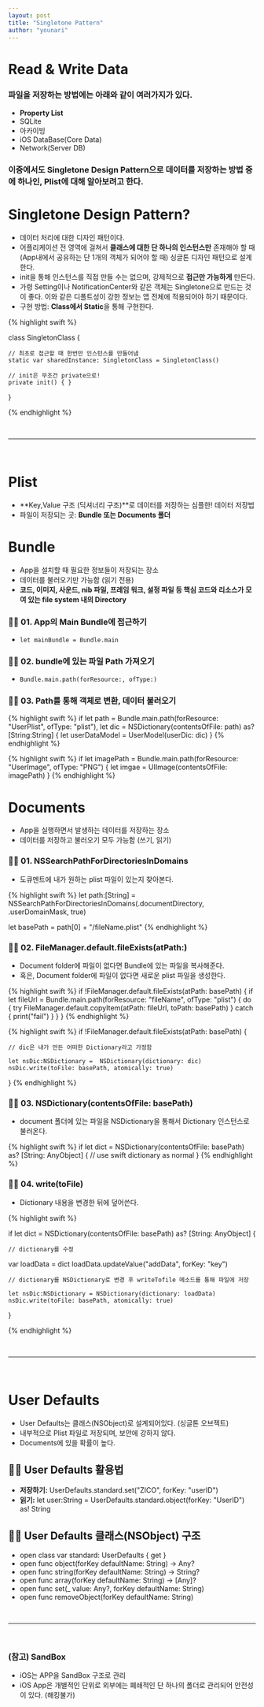 ```yaml
---
layout: post
title: "Singletone Pattern"
author: "younari"
---
```


# Read & Write Data

### 파일을 저장하는 방법에는 아래와 같이 여러가지가 있다.
- **Property List**
- SQLite
- 아카이빙
- iOS DataBase(Core Data)- Network(Server DB)

### 이중에서도 Singletone Design Pattern으로 데이터를 저장하는 방법 중에 하나인, Plist에 대해 알아보려고 한다.

# Singletone Design Pattern?
- 데이터 처리에 대한 디자인 패턴이다.
- 어플리케이션 전 영역에 걸쳐서 **클래스에 대한 단 하나의 인스턴스만** 존재해야 할 때 (App내에서 공유하는 단 1개의 객체가 되어야 할 때) 싱글톤 디자인 패턴으로 설계한다.
- init을 통해 인스턴스를 직접 만들 수는 없으며, 강제적으로 **접근만 가능하게** 만든다.
- 가령 Setting이나 NotificationCenter와 같은 객체는 Singletone으로 만드는 것이 좋다. 이와 같은 디폴트성이 강한 정보는 앱 전체에 적용되어야 하기 때문이다.
- 구현 방법: **Class에서 Static**을 통해 구현한다. 

{% highlight swift %}

class SingletonClass {

	// 최초로 접근할 때 한번만 인스턴스를 만들어냄
	static var sharedInstance: SingletonClass = SingletonClass()
	
	// init은 무조건 private으로!
	private init() { }
}

{% endhighlight %}

<br>
<hr>
<br>

# Plist
- **Key,Value 구조 (딕셔너리 구조)**로 데이터를 저장하는 심플한! 데이터 저장법
- 파일이 저장되는 곳: **Bundle 또는 Documents 폴더**

# Bundle
- App을 설치할 때 필요한 정보들이 저장되는 장소 
- 데이터를 불러오기만 가능함 (읽기 전용)
- **코드, 이미지, 사운드, nib 파일, 프레임 워크, 설정 파일 등 핵심 코드와 리소스가 모여 있는 file system 내의 Directory**

### 👌🏻 01. App의 Main Bundle에 접근하기 - `let mainBundle = Bundle.main`

### 👌🏻 02. bundle에 있는 파일 Path 가져오기
- `Bundle.main.path(forResource:, ofType:)`

### 👌🏻 03. Path를 통해 객체로 변환, 데이터 불러오기

{% highlight swift %}
if let path = Bundle.main.path(forResource: "UserPlist", ofType: "plist"),
let dic = NSDictionary(contentsOfFile: path) as? [String:String] {
    let userDataModel = UserModel(userDic: dic)
}
{% endhighlight %}

{% highlight swift %}
if let imagePath = Bundle.main.path(forResource: "UserImage", ofType: "PNG") {
	let imgae = UIImage(contentsOfFile: imagePath)
}
{% endhighlight %}


# Documents
- App을 실행하면서 발생하는 데이터를 저장하는 장소
- 데이터를 저장하고 불러오기 모두 가능함 (쓰기, 읽기)

### 👌🏻 01. NSSearchPathForDirectoriesInDomains
- 도큐멘트에 내가 원하는 plist 파일이 있는지 찾아본다.

{% highlight swift %}
let path:[String] =NSSearchPathForDirectoriesInDomains(.documentDirectory, .userDomainMask, true)
let basePath = path[0] + "/fileName.plist"
{% endhighlight %}

### 👌🏻 02. FileManager.default.fileExists(atPath:)
- Document folder에 파일이 없다면 Bundle에 있는 파일을 복사해준다.
- 혹은, Document folder에 파일이 없다면 새로운 plist 파일을 생성한다.

{% highlight swift %}
if !FileManager.default.fileExists(atPath: basePath) {
	if let fileUrl = Bundle.main.path(forResource: "fileName", ofType: "plist") {    do {         try FileManager.default.copyItem(atPath: fileUrl, toPath: basePath)    } catch  {         print("fail")	} 
	}}
{% endhighlight %}

{% highlight swift %}
if !FileManager.default.fileExists(atPath: basePath) {
	
	// dic은 내가 만든 어떠한 Dictionary라고 가정함
	
	let nsDic:NSDictionary =  NSDictionary(dictionary: dic)	nsDic.write(toFile: basePath, atomically: true)
	}
{% endhighlight %}

### 👌🏻 03. NSDictionary(contentsOfFile: basePath)
- document 폴더에 있는 파일을 NSDictionary을 통해서 Dictionary 인스턴스로 불러온다.

{% highlight swift %}
if let dict = NSDictionary(contentsOfFile: basePath) as? [String: AnyObject]{   // use swift dictionary as normal}
{% endhighlight %}


### 👌🏻 04. write(toFile)
- Dictionary 내용을 변경한 뒤에 덮어쓴다.

{% highlight swift %}

if let dict = NSDictionary(contentsOfFile: basePath) as? [String: AnyObject]{

	// dictionary를 수정   var loadData = dict
   loadData.updateValue("addData", forKey: "key")
	
	// dictionary를 NSDictionary로 변경 후 writeTofile 메소드를 통해 파일에 저장	
	let nsDic:NSDictionary = NSDictionary(dictionary: loadData)	nsDic.write(toFile: basePath, atomically: true)}

{% endhighlight %}


<br>
<hr>
<br>


# User Defaults
- User Defaults는 클래스(NSObject)로 설계되어있다. (싱글톤 오브젝트)
- 내부적으로 Plist 파일로 저장되며, 보안에 강하지 않다.
- Documents에 있을 확률이 높다.

## 👌🏻 User Defaults 활용법
- **저장하기:** UserDefaults.standard.set("ZICO", forKey: "userID")
- **읽기:** let user:String = UserDefaults.standard.object(forKey: "UserID") as! String

## 👌🏻 User Defaults 클래스(NSObject) 구조
- open class var standard: UserDefaults { get }- open func object(forKey defaultName: String) -> Any? 
- open func string(forKey defaultName: String) -> String? 
- open func array(forKey defaultName: String) -> [Any]?- open func set(_ value: Any?, forKey defaultName: String)- open func removeObject(forKey defaultName: String)


<br>
<hr>
<br>


### (참고) SandBox
- iOS는 APP을 SandBox 구조로 관리
- iOS App은 개별적인 단위로 외부에는 폐쇄적인 단 하나의 폴더로 관리되어 안전성이 있다. (해킹불가)